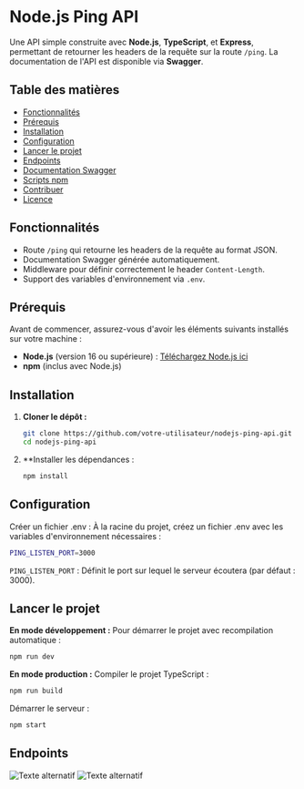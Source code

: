 # **Node.js Ping API**

Une API simple construite avec **Node.js**, **TypeScript**, et **Express**, permettant de retourner les headers de la requête sur la route `/ping`. La documentation de l'API est disponible via **Swagger**.

## **Table des matières**

- [Fonctionnalités](#fonctionnalités)
- [Prérequis](#prérequis)
- [Installation](#installation)
- [Configuration](#configuration)
- [Lancer le projet](#lancer-le-projet)
- [Endpoints](#endpoints)
- [Documentation Swagger](#documentation-swagger)
- [Scripts npm](#scripts-npm)
- [Contribuer](#contribuer)
- [Licence](#licence)

## **Fonctionnalités**

- Route `/ping` qui retourne les headers de la requête au format JSON.
- Documentation Swagger générée automatiquement.
- Middleware pour définir correctement le header `Content-Length`.
- Support des variables d'environnement via `.env`.

## **Prérequis**

Avant de commencer, assurez-vous d'avoir les éléments suivants installés sur votre machine :

- **Node.js** (version 16 ou supérieure) : [Téléchargez Node.js ici](https://nodejs.org/)
- **npm** (inclus avec Node.js)

## **Installation**

1. **Cloner le dépôt :**
   ```bash
   git clone https://github.com/votre-utilisateur/nodejs-ping-api.git
   cd nodejs-ping-api

2. **Installer les dépendances :
   ```bash
   npm install
   ```

## **Configuration**
Créer un fichier .env : À la racine du projet, créez un fichier .env avec les variables d'environnement nécessaires :

   ```bash
   PING_LISTEN_PORT=3000
   ```
   `PING_LISTEN_PORT` : Définit le port sur lequel le serveur écoutera (par défaut : 3000).


## **Lancer le projet**
**En mode développement :**
Pour démarrer le projet avec recompilation automatique :

   ```bash
   npm run dev
   ```

**En mode production :**
Compiler le projet TypeScript :

   ```bash
   npm run build
   ```

Démarrer le serveur :

   ```bash
   npm start
   ```

## **Endpoints**

![Texte alternatif]([https://cdn.discordapp.com/attachments/1250870245246238853/1333189757152399442/image.png?ex=6797fd37&is=6796abb7&hm=1b4bf8f5ffac7b7535dda5b90d29d1c17d2cc726f2d240ba5b035a331feb5873&](https://cdn.discordapp.com/attachments/1250870245246238853/1333189757152399442/image.png?ex=6797fd37&is=6796abb7&hm=1b4bf8f5ffac7b7535dda5b90d29d1c17d2cc726f2d240ba5b035a331feb5873&))
![Texte alternatif]([https://cdn.discordapp.com/attachments/1250870245246238853/1333189757152399442/image.png?ex=6797fd37&is=6796abb7&hm=1b4bf8f5ffac7b7535dda5b90d29d1c17d2cc726f2d240ba5b035a331feb5873&](https://cdn.discordapp.com/attachments/1250870245246238853/1333189982407622786/image.png?ex=6797fd6d&is=6796abed&hm=dd9768f54e74579ef096c3d325037e58c4070408e9df1aede7d75f250085d002&))
